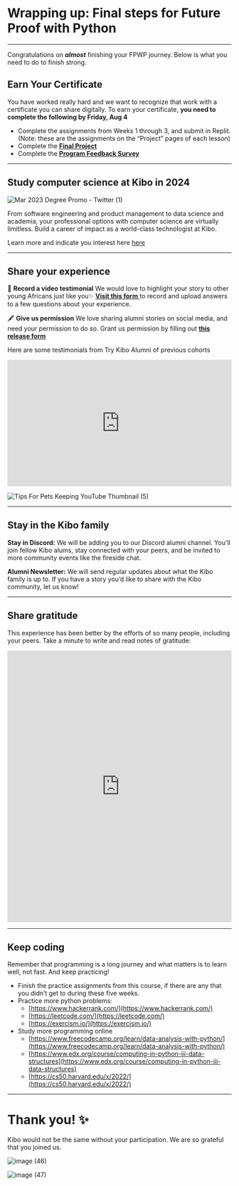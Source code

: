 # Wrapping up: Final steps for Future Proof with Python

---

Congratulations on **_almost_** finishing your FPWP journey. Below is what you need to do to finish strong.

## Earn Your Certificate

You have worked really hard and we want to recognize that work with a certificate you can share digitally. To earn your certificate, **you need to complete the following by Friday, Aug 4**

<!-- TODO update date -->

- Complete the assignments from Weeks 1 through 3, and submit in Replit. (Note: these are the assignments on the “Project” pages of each lesson)
- Complete the **[Final Project](./final-project-instructions.md)**
- Complete the <a href="https://forms.gle/7pkJZvEUeeFZKUMH8" target="_blank">**Program Feedback Survey**</a>

---

## Study computer science at Kibo in 2024

![Mar 2023 Degree Promo - Twitter (1)](https://github.com/kiboschool/tk-future-proof-with-python/assets/88333571/04ea69f4-1a6a-425a-bbf3-552b2d56b831)

From software engineering and product management to data science and academia, your professional options with computer science are virtually limitless. Build a career of impact as a world-class technologist at Kibo.

Learn more and indicate you interest here <a href="https://kibo.school/degree/" target="_blank">here </a>

---


## Share your experience

<aside>

🎥 **Record a video testimonial**
We would love to highlight your story to other young Africans just like you✨ <a href="https://forms.gle/M4TSBpL6F2kM3Xrh7" target = "_blank">**Visit this form** </a> to record and upload answers to a few questions about your experience.

</aside>

<aside>

🖋️ **Give us permission**
We love sharing alumni stories on social media, and need your permission to do so. Grant us permission by filling out **[this release form](https://kibo-school.typeform.com/release-form)**

</aside>

Here are some testimonials from Try Kibo Alumni of previous cohorts

<div style="position: relative; padding-bottom: 56.25%; height: 0;"><iframe src="https://www.youtube.com/embed/-epo6wF180A" title="YouTube video player" frameborder="0" allow="accelerometer; autoplay; clipboard-write; encrypted-media; gyroscope; picture-in-picture" allowfullscreen style="position: absolute; top: 0; left: 0; width: 100%; height: 100%;"></iframe></div>

![Tips For Pets Keeping YouTube Thumbnail (5)](https://github.com/kiboschool/tk-future-proof-with-python/assets/88333571/6bf29112-adaf-4e05-acec-fae80f13afed)


---

## Stay in the Kibo family

**Stay in Discord:** We will be adding you to our Discord alumni channel. You'll join fellow Kibo alums, stay connected with your peers, and be invited to more community events like the fireside chat.

**Alumni Newsletter:** We will send regular updates about what the Kibo family is up to. If you have a story you’d like to share with the Kibo community, let us know!

---

## Share gratitude

This experience has been better by the efforts of so many people, including your peers. Take a minute to write and read notes of gratitude:

<div style="border:1px solid rgba(0,0,0,0.1);border-radius:2px;box-sizing:border-box;overflow:hidden;position:relative;width:100%;background:#F4F4F4"><iframe src="https://padlet.com/embed/k9lk72lhey17gkew" frameborder="0" allow="camera;microphone;geolocation" style="width:100%;height:608px;display:block;padding:0;margin:0"></iframe></div>

---

## Keep coding

Remember that programming is a long journey and what matters is to learn well, not fast. And keep practicing!

- Finish the practice assignments from this course, if there are any that you didn’t get to during these five weeks.
- Practice more python problems:
  - [https://www.hackerrank.com/](https://www.hackerrank.com/)
  - [https://leetcode.com/](https://leetcode.com/)
  - [https://exercism.io/](https://exercism.io/)
- Study more programming online
  - [https://www.freecodecamp.org/learn/data-analysis-with-python/](https://www.freecodecamp.org/learn/data-analysis-with-python/)
  - [https://www.edx.org/course/computing-in-python-iii-data-structures](https://www.edx.org/course/computing-in-python-iii-data-structures)
  - [https://cs50.harvard.edu/x/2022/](https://cs50.harvard.edu/x/2022/)

---

# **Thank you! ✨**

Kibo would not be the same without your participation. We are so grateful that you joined us.

![image (46)](https://github.com/kiboschool/tk-future-proof-with-python/assets/88333571/b9843874-311f-4d55-998e-d10f85fdf69b)

![image (47)](https://github.com/kiboschool/tk-future-proof-with-python/assets/88333571/8840c430-619b-4839-a996-45db13f75520)
